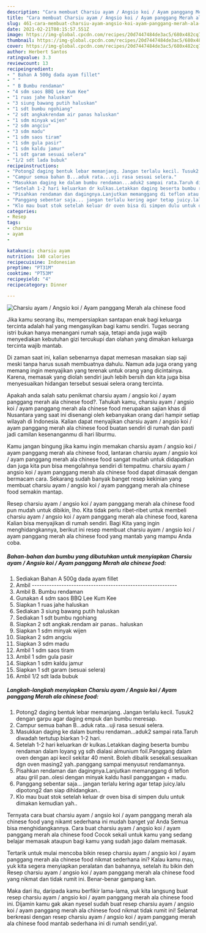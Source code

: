 ```yaml
---
description: "Cara membuat Charsiu ayam / Angsio koi / Ayam panggang Merah ala chinese food yang lezat dan Mudah Dibuat"
title: "Cara membuat Charsiu ayam / Angsio koi / Ayam panggang Merah ala chinese food yang lezat dan Mudah Dibuat"
slug: 461-cara-membuat-charsiu-ayam-angsio-koi-ayam-panggang-merah-ala-chinese-food-yang-lezat-dan-mudah-dibuat
date: 2021-02-21T08:15:57.551Z
image: https://img-global.cpcdn.com/recipes/20d7447484de3ac5/680x482cq70/charsiu-ayam-angsio-koi-ayam-panggang-merah-ala-chinese-food-foto-resep-utama.jpg
thumbnail: https://img-global.cpcdn.com/recipes/20d7447484de3ac5/680x482cq70/charsiu-ayam-angsio-koi-ayam-panggang-merah-ala-chinese-food-foto-resep-utama.jpg
cover: https://img-global.cpcdn.com/recipes/20d7447484de3ac5/680x482cq70/charsiu-ayam-angsio-koi-ayam-panggang-merah-ala-chinese-food-foto-resep-utama.jpg
author: Herbert Santos
ratingvalue: 3.3
reviewcount: 13
recipeingredient:
- " Bahan A 500g dada ayam fillet"
- " "
- " B Bumbu rendaman"
- "4 sdm saos BBQ Lee Kum Kee"
- "1 ruas jahe haluskan"
- "3 siung bawang putih haluskan"
- "1 sdt bumbu ngohiang"
- "2 sdt angkakrendam air panas haluskan"
- "1 sdm minyak wijen"
- "2 sdm angciu"
- "3 sdm madu"
- "1 sdm saos tiram"
- "1 sdm gula pasir"
- "1 sdm kaldu jamur"
- "1 sdt garam sesuai selera"
- "1/2 sdt lada bubuk"
recipeinstructions:
- "Potong2 daging bentuk lebar memanjang. Jangan terlalu kecil. Tusuk2 dengan garpu agar daging empuk dan bumbu meresap."
- "Campur semua bahan B...aduk rata...uji rasa sesuai selera."
- "Masukkan daging ke dalam bumbu rendaman...aduk2 sampai rata.Taruh diwadah tertutup biarkan 1-2 hari."
- "Setelah 1-2 hari keluarkan dr kulkas.Letakkan daging beserta bumbu rendaman dalam loyang yg sdh dialasi almunium foil.Panggang dalam oven dengan api kecil sekitar 40 menit. Boleh dibalik sesekali.sesuaikan dgn oven masing2 yah..panggang sampai menyusut rendamannya."
- "Pisahkan rendaman dan dagingnya.Lanjutkan memanggang di teflon atau griil pan..olesi dengan minyak kaldu hasil panggangan + madu."
- "Panggang sebentar saja... jangan terlalu kering agar tetap juicy.lalu dipotong2 dan siap dihidangkan.."
- "Klo mau buat stok setelah keluar dr oven bisa di simpen dulu untuk dimakan kemudian yah.."
categories:
- Resep
tags:
- charsiu
- ayam
- 

katakunci: charsiu ayam  
nutrition: 140 calories
recipecuisine: Indonesian
preptime: "PT31M"
cooktime: "PT53M"
recipeyield: "4"
recipecategory: Dinner

---
```



![Charsiu ayam / Angsio koi / Ayam panggang Merah ala chinese food](https://img-global.cpcdn.com/recipes/20d7447484de3ac5/680x482cq70/charsiu-ayam-angsio-koi-ayam-panggang-merah-ala-chinese-food-foto-resep-utama.jpg)

Jika kamu seorang ibu, mempersiapkan santapan enak bagi keluarga tercinta adalah hal yang mengasyikan bagi kamu sendiri. Tugas seorang istri bukan hanya menangani rumah saja, tetapi anda juga wajib menyediakan kebutuhan gizi tercukupi dan olahan yang dimakan keluarga tercinta wajib mantab.

Di zaman  saat ini, kalian sebenarnya dapat memesan masakan siap saji meski tanpa harus susah membuatnya dahulu. Namun ada juga orang yang memang ingin menyajikan yang terenak untuk orang yang dicintainya. Karena, memasak yang diolah sendiri jauh lebih bersih dan kita juga bisa menyesuaikan hidangan tersebut sesuai selera orang tercinta. 



Apakah anda salah satu penikmat charsiu ayam / angsio koi / ayam panggang merah ala chinese food?. Tahukah kamu, charsiu ayam / angsio koi / ayam panggang merah ala chinese food merupakan sajian khas di Nusantara yang saat ini disenangi oleh kebanyakan orang dari hampir setiap wilayah di Indonesia. Kalian dapat menyajikan charsiu ayam / angsio koi / ayam panggang merah ala chinese food buatan sendiri di rumah dan pasti jadi camilan kesenanganmu di hari liburmu.

Kamu jangan bingung jika kamu ingin memakan charsiu ayam / angsio koi / ayam panggang merah ala chinese food, lantaran charsiu ayam / angsio koi / ayam panggang merah ala chinese food sangat mudah untuk didapatkan dan juga kita pun bisa mengolahnya sendiri di tempatmu. charsiu ayam / angsio koi / ayam panggang merah ala chinese food dapat dimasak dengan bermacam cara. Sekarang sudah banyak banget resep kekinian yang membuat charsiu ayam / angsio koi / ayam panggang merah ala chinese food semakin mantap.

Resep charsiu ayam / angsio koi / ayam panggang merah ala chinese food pun mudah untuk dibikin, lho. Kita tidak perlu ribet-ribet untuk membeli charsiu ayam / angsio koi / ayam panggang merah ala chinese food, karena Kalian bisa menyajikan di rumah sendiri. Bagi Kita yang ingin menghidangkannya, berikut ini resep membuat charsiu ayam / angsio koi / ayam panggang merah ala chinese food yang mantab yang mampu Anda coba.

<!--inarticleads1-->

##### Bahan-bahan dan bumbu yang dibutuhkan untuk menyiapkan Charsiu ayam / Angsio koi / Ayam panggang Merah ala chinese food:

1. Sediakan  Bahan A 500g dada ayam fillet
1. Ambil  -----------------------------------------------------------
1. Ambil  B. Bumbu rendaman
1. Gunakan 4 sdm saos BBQ Lee Kum Kee
1. Siapkan 1 ruas jahe haluskan
1. Sediakan 3 siung bawang putih haluskan
1. Sediakan 1 sdt bumbu ngohiang
1. Siapkan 2 sdt angkak.rendam air panas.. haluskan
1. Siapkan 1 sdm minyak wijen
1. Siapkan 2 sdm angciu
1. Siapkan 3 sdm madu
1. Ambil 1 sdm saos tiram
1. Ambil 1 sdm gula pasir
1. Siapkan 1 sdm kaldu jamur
1. Siapkan 1 sdt garam (sesuai selera)
1. Ambil 1/2 sdt lada bubuk




<!--inarticleads2-->

##### Langkah-langkah menyiapkan Charsiu ayam / Angsio koi / Ayam panggang Merah ala chinese food:

1. Potong2 daging bentuk lebar memanjang. Jangan terlalu kecil. Tusuk2 dengan garpu agar daging empuk dan bumbu meresap.
1. Campur semua bahan B...aduk rata...uji rasa sesuai selera.
1. Masukkan daging ke dalam bumbu rendaman...aduk2 sampai rata.Taruh diwadah tertutup biarkan 1-2 hari.
1. Setelah 1-2 hari keluarkan dr kulkas.Letakkan daging beserta bumbu rendaman dalam loyang yg sdh dialasi almunium foil.Panggang dalam oven dengan api kecil sekitar 40 menit. Boleh dibalik sesekali.sesuaikan dgn oven masing2 yah..panggang sampai menyusut rendamannya.
1. Pisahkan rendaman dan dagingnya.Lanjutkan memanggang di teflon atau griil pan..olesi dengan minyak kaldu hasil panggangan + madu.
1. Panggang sebentar saja... jangan terlalu kering agar tetap juicy.lalu dipotong2 dan siap dihidangkan..
1. Klo mau buat stok setelah keluar dr oven bisa di simpen dulu untuk dimakan kemudian yah..




Ternyata cara buat charsiu ayam / angsio koi / ayam panggang merah ala chinese food yang nikamt sederhana ini mudah banget ya! Anda Semua bisa menghidangkannya. Cara buat charsiu ayam / angsio koi / ayam panggang merah ala chinese food Cocok sekali untuk kamu yang sedang belajar memasak ataupun bagi kamu yang sudah jago dalam memasak.

Tertarik untuk mulai mencoba bikin resep charsiu ayam / angsio koi / ayam panggang merah ala chinese food nikmat sederhana ini? Kalau kamu mau, yuk kita segera menyiapkan peralatan dan bahannya, setelah itu bikin deh Resep charsiu ayam / angsio koi / ayam panggang merah ala chinese food yang nikmat dan tidak rumit ini. Benar-benar gampang kan. 

Maka dari itu, daripada kamu berfikir lama-lama, yuk kita langsung buat resep charsiu ayam / angsio koi / ayam panggang merah ala chinese food ini. Dijamin kamu gak akan nyesel sudah buat resep charsiu ayam / angsio koi / ayam panggang merah ala chinese food nikmat tidak rumit ini! Selamat berkreasi dengan resep charsiu ayam / angsio koi / ayam panggang merah ala chinese food mantab sederhana ini di rumah sendiri,ya!.

